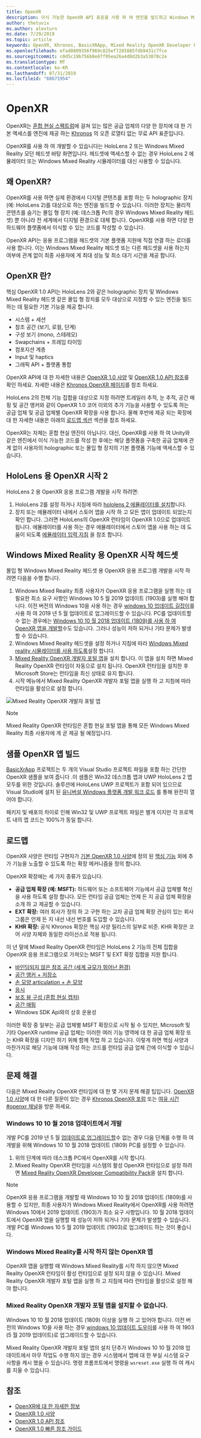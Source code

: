```yaml
---
title: OpenXR
description: 이식 가능한 OpenXR API 표준을 사용 하 여 엔진을 빌드하고 Windows Mixed Reality 및 HoloLens 2 헤드셋에 배포 합니다.
author: thetuvix
ms.author: alexturn
ms.date: 7/29/2019
ms.topic: article
keywords: OpenXR, Khronos, BasicXRApp, Mixed Reality OpenXR Developer Portal, DirectX, 네이티브, 네이티브 앱 사용자 지정 엔진, 미들웨어
ms.openlocfilehash: efad0809356f969c825ef7285885fdb9431c7fce
ms.sourcegitcommit: c0d5c19b756b8e6ff95ea26a4d8d2b3a53878c2e
ms.translationtype: MT
ms.contentlocale: ko-KR
ms.lasthandoff: 07/31/2019
ms.locfileid: "68671954"
---
```

# <a name="openxr"></a>OpenXR

OpenXR는 [혼합 현실 스펙트럼](mixed-reality.md)에 걸쳐 있는 많은 공급 업체의 다양 한 장치에 대 한 기본 액세스를 엔진에 제공 하는 [Khronos](https://www.khronos.org/) 의 오픈 로열티 없는 무료 API 표준입니다.

OpenXR를 사용 하 여 개발할 수 있습니다는 HoloLens 2 또는 Windows Mixed Reality 모던 헤드셋 바탕 화면입니다.  헤드셋에 액세스할 수 없는 경우 HoloLens 2 에뮬레이터 또는 Windows Mixed Reality 시뮬레이터를 대신 사용할 수 있습니다.

## <a name="why-openxr"></a>왜 OpenXR?

OpenXR를 사용 하면 실제 환경에서 디지털 콘텐츠를 포함 하는 두 holographic 장치 (예: HoloLens 2)를 대상으로 하는 엔진을 빌드할 수 있습니다. 이러한 장치는 물리적 콘텐츠를 숨기는 몰입 형 장치 (예: 데스크톱 Pc의 경우 Windows Mixed Reality 헤드셋) 뿐 아니라 전 세계에서 디지털 환경으로 대체 합니다.  OpenXR를 사용 하면 다양 한 하드웨어 플랫폼에서 이식할 수 있는 코드를 작성할 수 있습니다.

OpenXR API는 응용 프로그램을 헤드셋의 기본 플랫폼 지원에 직접 연결 하는 로더를 사용 합니다.  이는 Windows Mixed Reality 헤드셋 또는 다른 헤드셋을 사용 하는지 여부에 관계 없이 최종 사용자에 게 최대 성능 및 최소 대기 시간을 제공 합니다.

## <a name="what-is-openxr"></a>OpenXR 란?

핵심 OpenXR 1.0 API는 HoloLens 2와 같은 holographic 장치 및 Windows Mixed Reality 헤드셋 같은 몰입 형 장치를 모두 대상으로 지정할 수 있는 엔진을 빌드하는 데 필요한 기본 기능을 제공 합니다.
* 시스템 + 세션
* 참조 공간 (보기, 로컬, 단계)
* 구성 보기 (mono, 스테레오)
* Swapchains + 프레임 타이밍
* 컴포지션 계층
* Input 및 haptics
* 그래픽 API + 플랫폼 통합

OpenXR API에 대 한 자세한 내용은 [OpenXR 1.0 사양](https://www.khronos.org/registry/OpenXR/specs/1.0/html/xrspec.html) 및 [OpenXR 1.0 API 참조](https://www.khronos.org/registry/OpenXR/specs/1.0/man/html/openxr.html)를 확인 하세요.  자세한 내용은 [Khronos OpenXR 페이지](https://www.khronos.org/openxr/)를 참조 하세요.

HoloLens 2의 전체 기능 집합을 대상으로 지정 하려면 트레일러 추적, 눈 추적, 공간 매핑 및 공간 앵커와 같이 OpenXR 1.0 코어 이외의 추가 기능을 사용할 수 있도록 하는 공급 업체 및 공급 업체별 OpenXR 확장을 사용 합니다.  올해 후반에 제공 되는 확장에 대 한 자세한 내용은 아래의 [로드맵 섹션](openxr.md#roadmap) 섹션을 참조 하세요.

OpenXR는 자체는 혼합 현실 엔진이 아닙니다.  대신, OpenXR를 사용 하 여 Unity와 같은 엔진에서 이식 가능한 코드를 작성 한 후에는 해당 플랫폼을 구축한 공급 업체에 관계 없이 사용자의 holographic 또는 몰입 형 장치의 기본 플랫폼 기능에 액세스할 수 있습니다.

## <a name="getting-started-with-openxr-for-hololens-2"></a>HoloLens 용 OpenXR 시작 2

HoloLens 2 용 OpenXR 응용 프로그램 개발을 시작 하려면:

1. HoloLens 2를 설정 하거나 지침에 따라 [hololens 2 에뮬레이터를 설치](using-the-hololens-emulator.md)합니다.
1. 장치 또는 에뮬레이터 내에서 스토어 앱을 시작 하 고 모든 앱이 업데이트 되었는지 확인 합니다.  그러면 HoloLens의 OpenXR 런타임이 OpenXR 1.0으로 업데이트 됩니다.  에뮬레이터를 사용 하는 경우 에뮬레이터에서 스토어 앱을 사용 하는 데 도움이 되도록 [에뮬레이터 입력 지침](using-the-hololens-emulator.md#basic-emulator-input) 을 참조 합니다.

## <a name="getting-started-with-openxr-for-windows-mixed-reality-headsets"></a>Windows Mixed Reality 용 OpenXR 시작 헤드셋

몰입 형 Windows Mixed Reality 헤드셋 용 OpenXR 응용 프로그램 개발을 시작 하려면 다음을 수행 합니다.

1. Windows Mixed Reality 최종 사용자가 OpenXR 응용 프로그램을 실행 하는 데 필요한 최소 요구 사항인 Windows 10 5 월 2019 업데이트 (1903)를 실행 해야 합니다.  이전 버전의 Windows 10을 사용 하는 경우 [windows 10 업데이트 길잡이](https://www.microsoft.com/en-us/software-download/windows10)를 사용 하 여 2019 년 5 월 업데이트로 업그레이드할 수 있습니다.  PC를 업데이트할 수 없는 경우에는 [Windows 10 10 월 2018 업데이트 (1809)를 사용 하 여 OpenXR 앱을 개발할](openxr.md#developing-on-windows-10-october-2018-update)수도 있습니다. 그러나 성능이 저하 되거나 기타 문제가 발생할 수 있습니다.
1. Windows Mixed Reality 헤드셋을 설정 하거나 지침에 따라 [Windows Mixed reality 시뮬레이터를 사용 하도록](using-the-windows-mixed-reality-simulator.md)설정 합니다.
1. [Mixed Reality OpenXR 개발자 포털 앱](https://www.microsoft.com/store/productId/9n5cvvl23qbt)을 설치 합니다.  이 앱을 설치 하면 Mixed Reality OpenXR 런타임이 자동으로 설치 됩니다.  OpenXR 런타임을 설치한 후 Microsoft Store는 런타임을 최신 상태로 유지 합니다.
1. 시작 메뉴에서 Mixed Reality OpenXR 개발자 포털 앱을 실행 하 고 지침에 따라 런타임을 활성으로 설정 합니다.

![Mixed Reality OpenXR 개발자 포털 앱](images/mixed-reality-openxr-developer-portal.png)

> [!NOTE]
> Mixed Reality OpenXR 런타임은 혼합 현실 포털 앱을 통해 모든 Windows Mixed Reality 최종 사용자에 게 곧 제공 될 예정입니다.

## <a name="building-a-sample-openxr-app"></a>샘플 OpenXR 앱 빌드

[BasicXrApp](https://github.com/Microsoft/OpenXR-SDK-VisualStudio/tree/master/samples/BasicXrApp) 프로젝트는 두 개의 Visual Studio 프로젝트 파일을 포함 하는 간단한 OpenXR 샘플을 보여 줍니다 .이 샘플은 Win32 데스크톱 앱과 UWP HoloLens 2 앱 모두를 위한 것입니다.  솔루션에 HoloLens UWP 프로젝트가 포함 되어 있으므로 Visual Studio에 설치 된 [유니버설 Windows 플랫폼 개발 워크 로드](install-the-tools.md#installation-checklist) 를 통해 완전히 열어야 합니다.

패키지 및 배포의 차이로 인해 Win32 및 UWP 프로젝트 파일은 별개 이지만 각 프로젝트 내의 앱 코드는 100%가 동일 합니다.

## <a name="roadmap"></a>로드맵

OpenXR 사양은 런타임 구현자가 [기본 OpenXR 1.0 사양](https://www.khronos.org/registry/OpenXR/specs/1.0/html/xrspec.html)에 정의 된 [핵심 기능](openxr.md#what-is-openxr) 외에 추가 기능을 노출할 수 있도록 하는 확장 메커니즘을 정의 합니다.

OpenXR 확장에는 세 가지 종류가 있습니다.
* **공급 업체 확장 (예: MSFT):** 하드웨어 또는 소프트웨어 기능에서 공급 업체별 혁신을 사용 하도록 설정 합니다.  모든 런타임 공급 업체는 언제 든 지 공급 업체 확장을 소개 하 고 제공할 수 있습니다.
* **EXT 확장:** 여러 회사가 정의 하 고 구현 하는 교차 공급 업체 확장  관심이 있는 회사 그룹은 언제 든 지 내선 내선 번호를 도입할 수 있습니다.
* **KHR 확장:** 공식 Khronos 확장은 핵심 사양 릴리스의 일부로 비준.  KHR 확장은 코어 사양 자체와 동일한 라이선스로 적용 됩니다.

이 년 말에 Mixed Reality OpenXR 런타임은 HoloLens 2 기능의 전체 집합을 OpenXR 응용 프로그램으로 가져오는 MSFT 및 EXT 확장 집합을 지원 합니다.
* [바인딩되지 않은 참조 공간 (세계 규모가 뛰어난 환경)](coordinate-systems.md#building-a-world-scale-experience)
* [공간 앵커 + 저장소](spatial-anchors.md)
* [손 모양 articulation + 손 모양](hands-and-tools.md)
* [응시](eye-tracking.md)
* [보조 뷰 구성 (혼합 현실 캡처)](mixed-reality-capture-for-developers.md#render-from-the-pv-camera-opt-in)
* [공간 매핑](spatial-mapping.md)
* Windows SDK Api와의 상호 운용성

이러한 확장 중 일부는 공급 업체별 MSFT 확장으로 시작 될 수 있지만, Microsoft 및 기타 OpenXR runtime 공급 업체는 이러한 여러 기능 영역에 대 한 공급 업체 확장 또는 KHR 확장을 디자인 하기 위해 함께 작업 하 고 있습니다.  이렇게 하면 핵심 사양과 마찬가지로 해당 기능에 대해 작성 하는 코드를 런타임 공급 업체 간에 이식할 수 있습니다.

## <a name="troubleshooting"></a>문제 해결

다음은 Mixed Reality OpenXR 런타임에 대 한 몇 가지 문제 해결 팁입니다.  [OpenXR 1.0 사양](https://www.khronos.org/registry/OpenXR/specs/1.0/html/xrspec.html)에 대 한 다른 질문이 있는 경우 [Khronos OpenXR 포럼](https://community.khronos.org/c/openxr) 또는 [여유 시간 #openxr 채널](https://khr.io/slack)을 방문 하세요.

### <a name="developing-on-windows-10-october-2018-update"></a>Windows 10 10 월 2018 업데이트에서 개발

개발 PC를 2019 년 5 월 [업데이트로 업그레이드할](https://www.microsoft.com/en-us/software-download/windows10)수 없는 경우 다음 단계를 수행 하 여 개발을 위해 Windows 10 10 월 2018 업데이트 (1809) PC를 설정할 수 있습니다.

1. 위의 단계에 따라 데스크톱 PC에서 OpenXR를 시작 합니다.
1. Mixed Reality OpenXR 런타임을 시스템의 활성 OpenXR 런타임으로 설정 하려면 [Mixed Reality OpenXR Developer Compatibility Pack](https://aka.ms/openxr-compat)을 설치 합니다.

> [!NOTE]
> OpenXR 응용 프로그램을 개발할 때 Windows 10 10 월 2018 업데이트 (1809)를 사용할 수 있지만, 최종 사용자가 Windows Mixed Reality에서 OpenXR를 사용 하려면 Windows 10에서 2019 업데이트 (1903)가 최소 요구 사항입니다.  10 월 2018 업데이트에서 OpenXR 앱을 실행할 때 성능이 저하 되거나 기타 문제가 발생할 수 있습니다.  개발 PC를 Windows 10 5 월 2019 업데이트 (1903)로 업그레이드 하는 것이 좋습니다.

### <a name="openxr-app-not-starting-windows-mixed-reality"></a>Windows Mixed Reality를 시작 하지 않는 OpenXR 앱

OpenXR 앱을 실행할 때 Windows Mixed Reality를 시작 하지 않으면 Mixed Reality OpenXR 런타임이 활성 런타임으로 설정 되지 않을 수 있습니다.  Mixed Reality OpenXR 개발자 포털 앱을 실행 하 고 지침에 따라 런타임을 활성으로 설정 해야 합니다.

### <a name="mixed-reality-openxr-developer-portal-app-cannot-be-installed"></a>Mixed Reality OpenXR 개발자 포털 앱을 설치할 수 없습니다. 

Windows 10 10 월 2018 업데이트 (1809) 이상을 실행 하 고 있어야 합니다.  이전 버전의 Windows 10을 사용 하는 경우 [windows 10 업데이트 도우미](https://www.microsoft.com/en-us/software-download/windows10)를 사용 하 여 1903 (5 월 2019 업데이트)로 업그레이드할 수 있습니다.

Mixed Reality OpenXR 개발자 포털 앱의 설치 단추가 Windows 10 10 월 2018 업데이트에서 아무 작업도 수행 하지 않는 경우 시스템에서 앱에 대 한 부실 시스템 요구 사항을 캐시 했을 수 있습니다.  명령 프롬프트에서 명령을 `wsreset.exe` 실행 하 여 캐시를 지울 수 있습니다.

## <a name="see-also"></a>참조

* [OpenXR에 대 한 자세한 정보](https://www.khronos.org/openxr/)
* [OpenXR 1.0 사양](https://www.khronos.org/registry/OpenXR/specs/1.0/html/xrspec.html)
* [OpenXR 1.0 API 참조](https://www.khronos.org/registry/OpenXR/specs/1.0/man/html/openxr.html)
* [OpenXR 1.0 빠른 참조 가이드](https://www.khronos.org/registry/OpenXR/specs/1.0/refguide/OpenXR-1.0-web.pdf)
